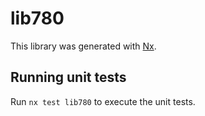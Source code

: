 # lib780

This library was generated with [Nx](https://nx.dev).

## Running unit tests

Run `nx test lib780` to execute the unit tests.
